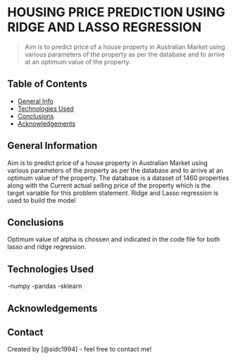 # HOUSING PRICE PREDICTION USING RIDGE AND LASSO REGRESSION	
> Aim is to predict price of a house property in Australian Market using various parameters of the property as per the database and to
arrive at an optimum value of the property.


## Table of Contents
* [General Info](#general-information)
* [Technologies Used](#technologies-used)
* [Conclusions](#conclusions)
* [Acknowledgements](#acknowledgements)

<!-- You can include any other section that is pertinent to your problem -->

## General Information
Aim is to predict price of a house property in Australian Market using various parameters of the property as per the database and to
arrive at an optimum value of the property.
The database is a dataset of 1460 properties along with the Current actual selling price of the property which is the target variable for this problem statement.
Ridge and Lasso regression is used to build the model

## Conclusions
Optimum value of alpha is chossen and indicated in the code file for both lasso and ridge regression.


## Technologies Used
-numpy
-pandas
-sklearn

<!-- As the libraries versions keep on changing, it is recommended to mention the version of library used in this project -->

## Acknowledgements


## Contact
Created by [@sidc1994] - feel free to contact me!

